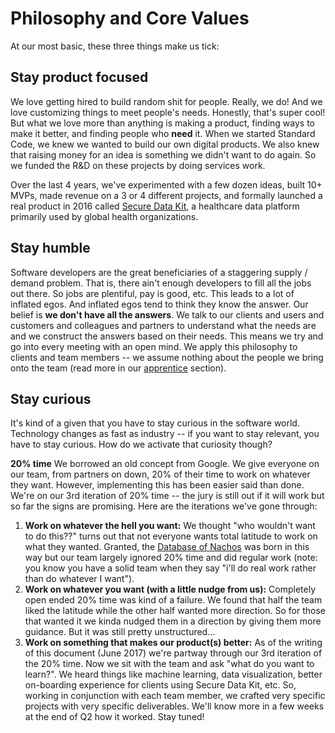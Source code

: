 # Philosophy and Core Values

At our most basic, these three things make us tick:

## Stay product focused
We love getting hired to build random shit for people. Really, we do! And we love customizing things to meet people's needs. Honestly, that's super cool! But what we love more than anything is making a product, finding ways to make it better, and finding people who **need** it. When we started Standard Code, we knew we wanted to build our own digital products. We also knew that raising money for an idea is something we didn't want to do again. So we funded the R&D on these projects by doing services work.

Over the last 4 years, we've experimented with a few dozen ideas, built 10+ MVPs, made revenue on a 3 or 4 different projects, and formally launched a real product in 2016 called [Secure Data Kit](http://www.securedatakit.com), a healthcare data platform primarily used by global health organizations.

## Stay humble
Software developers are the great beneficiaries of a staggering supply / demand problem. That is, there ain't enough developers to fill all the jobs out there. So jobs are plentiful, pay is good, etc. This leads to a lot of inflated egos. And inflated egos tend to think they know the answer. Our belief is **we don't have all the answers**. We talk to our clients and users and customers and colleagues and partners to understand what the needs are and we construct the answers based on their needs. This means we try and go into every meeting with an open mind. We apply this philosophy to clients and team members -- we assume nothing about the people we bring onto the team (read more in our [apprentice](apprentice.md) section).

## Stay curious
It's kind of a given that you have to stay curious in the software world. Technology changes as fast as industry -- if you want to stay relevant, you have to stay curious. How do we activate that curiosity though?

**20% time**
We borrowed an old concept from Google. We give everyone on our team, from partners on down, 20% of their time to work on whatever they want. However, implementing this has been easier said than done. We're on our 3rd iteration of 20% time -- the jury is still out if it will work but so far the signs are promising. Here are the iterations we've gone through:

1. **Work on whatever the hell you want:** We thought "who wouldn't want to do this??" turns out that not everyone wants total latitude to work on what they wanted. Granted, the [Database of Nachos](http://www.databaseofnachos.com) was born in this way but our team largely ignored 20% time and did regular work (note: you know you have a solid team when they say "i'll do real work rather than do whatever I want").
2. **Work on whatever you want (with a little nudge from us):** Completely open ended 20% time was kind of a failure. We found that half the team liked the latitude while the other half wanted more direction. So for those that wanted it we kinda nudged them in a direction by giving them more guidance. But it was still pretty unstructured...
3. **Work on something that makes our product(s) better:** As of the writing of this document (June 2017) we're partway through our 3rd iteration of the 20% time. Now we sit with the team and ask "what do you want to learn?". We heard things like machine learning, data visualization, better on-boarding experience for clients using Secure Data Kit, etc. So, working in conjunction with each team member, we crafted very specific projects with very specific deliverables. We'll know more in a few weeks at the end of Q2 how it worked. Stay tuned!
